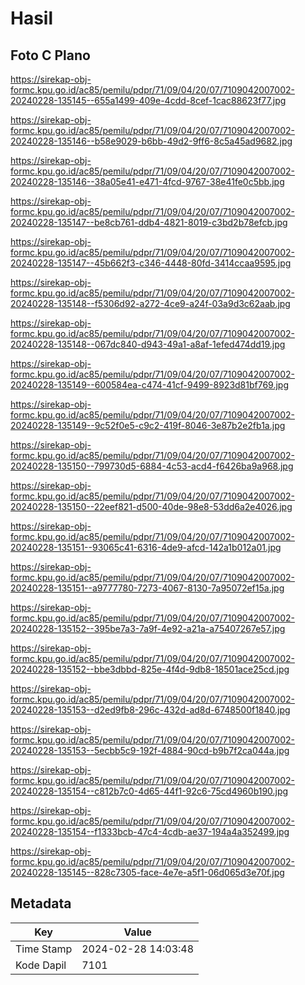 # Hasil

## Foto C Plano

https://sirekap-obj-formc.kpu.go.id/ac85/pemilu/pdpr/71/09/04/20/07/7109042007002-20240228-135145--655a1499-409e-4cdd-8cef-1cac88623f77.jpg

https://sirekap-obj-formc.kpu.go.id/ac85/pemilu/pdpr/71/09/04/20/07/7109042007002-20240228-135146--b58e9029-b6bb-49d2-9ff6-8c5a45ad9682.jpg

https://sirekap-obj-formc.kpu.go.id/ac85/pemilu/pdpr/71/09/04/20/07/7109042007002-20240228-135146--38a05e41-e471-4fcd-9767-38e41fe0c5bb.jpg

https://sirekap-obj-formc.kpu.go.id/ac85/pemilu/pdpr/71/09/04/20/07/7109042007002-20240228-135147--be8cb761-ddb4-4821-8019-c3bd2b78efcb.jpg

https://sirekap-obj-formc.kpu.go.id/ac85/pemilu/pdpr/71/09/04/20/07/7109042007002-20240228-135147--45b662f3-c346-4448-80fd-3414ccaa9595.jpg

https://sirekap-obj-formc.kpu.go.id/ac85/pemilu/pdpr/71/09/04/20/07/7109042007002-20240228-135148--f5306d92-a272-4ce9-a24f-03a9d3c62aab.jpg

https://sirekap-obj-formc.kpu.go.id/ac85/pemilu/pdpr/71/09/04/20/07/7109042007002-20240228-135148--067dc840-d943-49a1-a8af-1efed474dd19.jpg

https://sirekap-obj-formc.kpu.go.id/ac85/pemilu/pdpr/71/09/04/20/07/7109042007002-20240228-135149--600584ea-c474-41cf-9499-8923d81bf769.jpg

https://sirekap-obj-formc.kpu.go.id/ac85/pemilu/pdpr/71/09/04/20/07/7109042007002-20240228-135149--9c52f0e5-c9c2-419f-8046-3e87b2e2fb1a.jpg

https://sirekap-obj-formc.kpu.go.id/ac85/pemilu/pdpr/71/09/04/20/07/7109042007002-20240228-135150--799730d5-6884-4c53-acd4-f6426ba9a968.jpg

https://sirekap-obj-formc.kpu.go.id/ac85/pemilu/pdpr/71/09/04/20/07/7109042007002-20240228-135150--22eef821-d500-40de-98e8-53dd6a2e4026.jpg

https://sirekap-obj-formc.kpu.go.id/ac85/pemilu/pdpr/71/09/04/20/07/7109042007002-20240228-135151--93065c41-6316-4de9-afcd-142a1b012a01.jpg

https://sirekap-obj-formc.kpu.go.id/ac85/pemilu/pdpr/71/09/04/20/07/7109042007002-20240228-135151--a9777780-7273-4067-8130-7a95072ef15a.jpg

https://sirekap-obj-formc.kpu.go.id/ac85/pemilu/pdpr/71/09/04/20/07/7109042007002-20240228-135152--395be7a3-7a9f-4e92-a21a-a75407267e57.jpg

https://sirekap-obj-formc.kpu.go.id/ac85/pemilu/pdpr/71/09/04/20/07/7109042007002-20240228-135152--bbe3dbbd-825e-4f4d-9db8-18501ace25cd.jpg

https://sirekap-obj-formc.kpu.go.id/ac85/pemilu/pdpr/71/09/04/20/07/7109042007002-20240228-135153--d2ed9fb8-296c-432d-ad8d-6748500f1840.jpg

https://sirekap-obj-formc.kpu.go.id/ac85/pemilu/pdpr/71/09/04/20/07/7109042007002-20240228-135153--5ecbb5c9-192f-4884-90cd-b9b7f2ca044a.jpg

https://sirekap-obj-formc.kpu.go.id/ac85/pemilu/pdpr/71/09/04/20/07/7109042007002-20240228-135154--c812b7c0-4d65-44f1-92c6-75cd4960b190.jpg

https://sirekap-obj-formc.kpu.go.id/ac85/pemilu/pdpr/71/09/04/20/07/7109042007002-20240228-135154--f1333bcb-47c4-4cdb-ae37-194a4a352499.jpg

https://sirekap-obj-formc.kpu.go.id/ac85/pemilu/pdpr/71/09/04/20/07/7109042007002-20240228-135145--828c7305-face-4e7e-a5f1-06d065d3e70f.jpg


## Metadata

| Key        | Value               |
| ---------- | ------------------- |
| Time Stamp | 2024-02-28 14:03:48 |
| Kode Dapil | 7101                |



